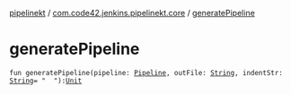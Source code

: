 [pipelinekt](../index.md) / [com.code42.jenkins.pipelinekt.core](index.md) / [generatePipeline](./generate-pipeline.md)

# generatePipeline

`fun generatePipeline(pipeline: `[`Pipeline`](-pipeline/index.md)`, outFile: `[`String`](https://kotlinlang.org/api/latest/jvm/stdlib/kotlin/-string/index.html)`, indentStr: `[`String`](https://kotlinlang.org/api/latest/jvm/stdlib/kotlin/-string/index.html)` = "  "): `[`Unit`](https://kotlinlang.org/api/latest/jvm/stdlib/kotlin/-unit/index.html)